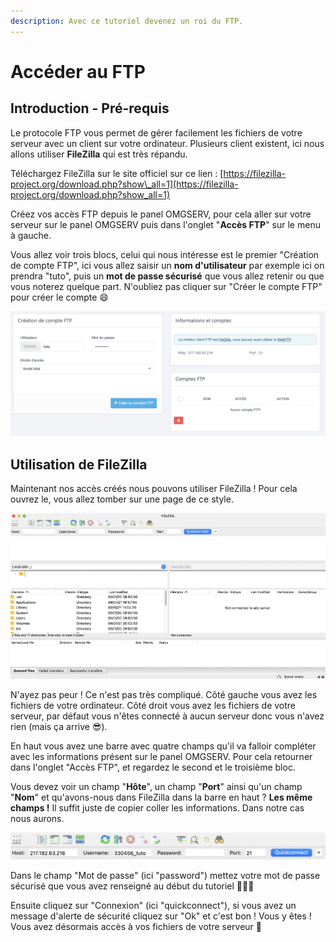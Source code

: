 ```yaml
---
description: Avec ce tutoriel devenez un roi du FTP.
---
```


# Accéder au FTP

## Introduction - Pré-requis

Le protocole FTP vous permet de gérer facilement les fichiers de votre serveur avec un client sur votre ordinateur. Plusieurs client existent, ici nous allons utiliser **FileZilla** qui est très répandu.

Téléchargez FileZilla sur le site officiel sur ce lien : [https://filezilla-project.org/download.php?show\_all=1](https://filezilla-project.org/download.php?show_all=1)

Créez vos accès FTP depuis le panel OMGSERV, pour cela aller sur votre serveur sur le panel OMGSERV puis dans l'onglet "**Accès FTP**" sur le menu à gauche. 

Vous allez voir trois blocs, celui qui nous intéresse est le premier "Création de compte FTP", ici vous allez saisir un **nom d'utilisateur** par exemple ici on prendra "tuto", puis un **mot de passe sécurisé** que vous allez retenir ou que vous noterez quelque part. N'oubliez pas cliquer sur "Créer le compte FTP" pour créer le compte 😄

![](../.gitbook/assets/screenshot-2021-04-07-at-19.59.09.png)

##  Utilisation de FileZilla

Maintenant nos accès créés nous pouvons utiliser FileZilla ! Pour cela ouvrez le, vous allez tomber sur une page de ce style.

![FileZilla sous MacOS \(version anglaise\)](../.gitbook/assets/screenshot-2021-04-07-at-20.05.18.png)

N'ayez pas peur ! Ce n'est pas très compliqué. Côté gauche vous avez les fichiers de votre ordinateur. Côté droit vous avez les fichiers de votre serveur, par défaut vous n'êtes connecté à aucun serveur donc vous n'avez rien \(mais ça arrive 😎\).

En haut vous avez une barre avec quatre champs qu'il va falloir compléter avec les informations présent sur le panel OMGSERV. Pour cela retourner dans l'onglet "Accès FTP", et regardez le second et le troisième bloc.

Vous devez voir un champ "**Hôte**", un champ "**Port**" ainsi qu'un champ "**Nom**" et qu'avons-nous dans FileZilla dans la barre en haut ? **Les même champs !** Il suffit juste de copier coller les informations. Dans notre cas nous aurons.

![](../.gitbook/assets/image.png)

Dans le champ "Mot de passe" \(ici "password"\) mettez votre mot de passe sécurisé que vous avez renseigné au début du tutoriel 🕵🏻‍♂️

Ensuite cliquez sur "Connexion" \(ici "quickconnect"\), si vous avez un message d'alerte de sécurité cliquez sur "Ok" et c'est bon ! Vous y êtes ! Vous avez désormais accès à vos fichiers de votre serveur 🥳

